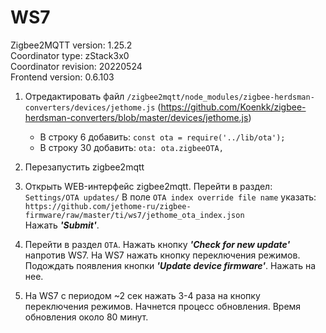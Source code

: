 # WS7
Zigbee2MQTT version: 1.25.2  
Coordinator type: zStack3x0  
Coordinator revision: 20220524  
Frontend version: 0.6.103  

1. Отредактировать файл `/zigbee2mqtt/node_modules/zigbee-herdsman-converters/devices/jethome.js` (https://github.com/Koenkk/zigbee-herdsman-converters/blob/master/devices/jethome.js)

    * В строку 6 добавить: `const ota = require('../lib/ota');`
    * В строку 30 добавить: `ota: ota.zigbeeOTA,`

2. Перезапустить zigbee2mqtt

3. Открыть WEB-интерфейс zigbee2mqtt. Перейти в раздел: `Settings/OTA updates/` 
  В поле `OTA index override file name` указать: `https://github.com/jethome-ru/zigbee-firmware/raw/master/ti/ws7/jethome_ota_index.json`  
  Нажать ***'Submit'***.

4. Перейти в раздел `OTA`. Нажать кнопку ***'Check for new update'*** напротив WS7. На WS7 нажать кнопку переключения режимов. Подождать появления кнопки ***'Update device firmware'***. Нажать на нее. 

5. На WS7 с периодом ~2 сек нажать 3-4 раза на кнопку переключения режимов. Начнется процесс обновления. Время обновления около 80 минут. 
